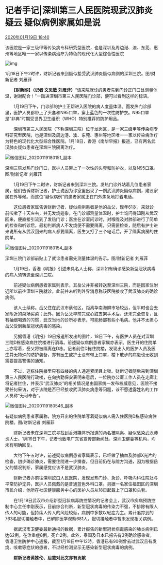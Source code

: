 # 记者手记|深圳第三人民医院现武汉肺炎疑云 疑似病例家属如是说 

[2020年01月19日 18:40](http://www.caixin.com/2020-01-19/101505925.html)

该医院是一家三级甲等传染病专科研究型医院，也是深圳及周边港、澳、东莞、惠州等地区唯一一家以传染病治疗为特色的现代化大型综合性医院

![img](http://img.caixin.com/2020-01-19/1579430533528194_480_320.jpg)

1月18日下午2时许，财新记者来到疑似接受武汉肺炎疑似病例的深圳三院。图/财新记者 刘雁菲

　　**【财新网】（记者 文思敏 刘雁菲）**“请来院就诊的患者先到门诊正门口处测量体温，谢谢配合！”一踏进深圳市第三人民医院门诊部，便可以看到这样的标语。

　　1月19日下午，门诊部的护士正帮进入医院的病人度量体温。而发热门诊部里，医护人员都带上了头套和N95口罩，穿上蓝色的一次性防护衣。N95口罩是“非典”时期受世界卫生组织（WHO）特别推荐的防护用品。

　　深圳市第三人民医院（下称深圳三院）位于龙岗区，是一家三级甲等传染病专科研究型医院，也是深圳及周边港、澳、东莞、惠州等地区唯一一家以传染病治疗为特色的现代化大型综合性医院。1月18日，香港《南华早报》报道，已有两名武汉肺炎疑似患者在深圳三院隔离治疗。

![微信图片_20200119180151_副本](http://img.caixin.com/2020-01-19/1579430641507899.jpg)

深圳三院发热门诊门口，医护人员带上了一次性的头套和防护衣，以及N95口罩。图/财新记者 刘雁菲

　　1月19日下午二时许，财新记者来到深圳三院。发热门诊外站着几位患者家属，他们告诉财新记者，护士说因为诊室里出现了一例武汉肺炎疑似病例，建议家属在外等候。而这位“疑似病例”的患者家属正在门外焦急地打着电话。

　　这位患者家属告诉财新记者，疑似病例患者是他的岳父，现年61岁，来就诊前咳嗽了十天左右，并无发烧迹象，在门诊部测量体温时，护士询问得知刚从武汉回来，便直接引流到了发热门诊；医生在诊室问诊时，对喉咙及对肺部进行了简单的检查和听诊后，最初判断病人不发烧便不需要隔离，只需要检查，随后有护士进来说所有从武汉回来的病人都要隔离，医生又打了三个电话后，开了隔离病房的住院单。

![微信图片_20200119180154_副本](http://img.caixin.com/2020-01-19/1579430667510276.jpg)

深圳三院门诊部前贴上了就诊患者需先测量体温的告示。图/财新记者 刘雁菲

　　1月19日，香港《明报》引述未具名人士称，深圳如有确诊感染新型冠状病毒的病人须转送至深圳三院。

　　前述疑似病例患者家属则表示，其岳父并非被转送至深圳三院，而是因家住附近所以前往深圳三院就诊，此前并未听到外界消息称该医院接收了武汉肺炎的确诊病例。

　　该人士续称，岳父住在武汉市蔡甸区，距离华南海鲜市场较远，但平时也会去家附近的菜场买菜；此外，因为岳父早前完成心脏支架手术后，还未完全恢复，且有抽烟喝酒的习惯，武汉当地的诊所亦表示，可能肺部有些小毛病。他并不太担心岳父受到新型冠状病毒的感染。

　　另据香港《明报》19日报道所发出的图片，18日下午，有医护人员在对深圳三院D栋感染病住院楼进行消毒。前述疑似病例患者家属亦表示，医生开的住院单上亦写着，岳父将被隔离在D栋。记者前往D栋住院楼，发现出入的医护人员及医生并无特殊的防护装备，亦有医生或护士没有带上口罩，楼下散步的病患也无收到需要提高警惕的通知。

　　不过，这栋住院楼里只有四楼的病人通道紧闭且上锁。财新记者随后来到深圳第三人民医院行政楼，在向执勤保安表明来意后，一位院办公室工作人员在走廊上将记者拦住，并表示“武汉肺炎”的相关情况是由国家统一发布权威意见，医院不接受任何采访，对于该院是否已经接收武汉肺炎病患等问题，该不愿透露姓名的工作人员称“无可奉告”。

![微信图片_20200119180546_副本](http://img.caixin.com/2020-01-19/1579430693539348.jpg)

有疑似病例患者家属称，院方开出的住院单写着疑似病人需入住医院D栋感染病住院楼。图/财新记者 刘雁菲

　　财新记者未在深圳三院寻找到香港媒体所报道的两名被隔离、疑似感染武汉肺炎人士。1月19日下午，记者也致电广东省宣传部新闻处、深圳卫健委等机构，均未有明确回复。

　　大约下午五时许，前述疑似病例患者家属表示，已经做了抽血及肺部X光片的检查，初步确诊肺炎，需要住院进一步排查，但目前仍在与院方沟通，因为根据岳父的情况判断，家属感觉应该不是武汉肺炎。

　　财新记者亦前往深圳蛇口人民医院，发现发热门诊、急诊、呼吸内科住院处与平常防护无异，医护人员佩戴的是普通蓝色外科口罩。另据一名家住福田区的深圳市民介绍，他所在社区健康服务中心的医护人员从18日起戴上了口罩和头套。

　　在1月19日武汉市介绍新型冠状病毒防控情况的记者会上，武汉市疾病预防控制中心主任李刚表示，目前综合判断，新型冠状病毒的传染力不强，不排除有限人传人的可能，但持续人传人的风险较低，病例中多数以轻症为主。累计追踪到的763名密切接触者中，已解除医学观察681人，密切接触者中暂未发现相关病例。

　　据武汉市卫健委最新通报的数据，累计报告的新型冠状病毒感染的肺炎病例已达62例，在治重症8例，死亡2例。此外，泰国及日本已报告有3例确诊感染者。香港卫生防护中心通报，截至1月18日中午12時，香港已有90例曾去过武汉且有发烧、咳嗽等症状的患者，不过经检测显示无感染新型冠状病毒的病例。

　　**财新记者黄姝伦、屈慧对此文亦有贡献**